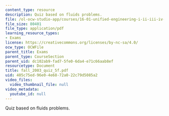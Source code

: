 ```yaml
---
content_type: resource
description: Quiz based on fluids problems.
file: /ol-ocw-studio-app/courses/16-01-unified-engineering-i-ii-iii-iv-fall-2005-spring-2006/405c75ed96e04e6872a022c79d5085a2_fall_2003_quiz_5f.pdf
file_size: 80401
file_type: application/pdf
learning_resource_types:
- Exams
license: https://creativecommons.org/licenses/by-nc-sa/4.0/
ocw_type: OCWFile
parent_title: Exams
parent_type: CourseSection
parent_uid: dc102ab9-fad7-5fe0-6da4-e71c66aab8ef
resourcetype: Document
title: fall_2003_quiz_5f.pdf
uid: 405c75ed-96e0-4e68-72a0-22c79d5085a2
video_files:
  video_thumbnail_file: null
video_metadata:
  youtube_id: null
---
```

Quiz based on fluids problems.